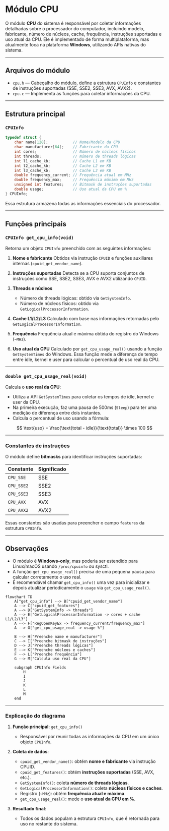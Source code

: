 # Módulo CPU

O módulo **CPU** do sistema é responsável por coletar informações detalhadas sobre o processador do computador, incluindo modelo, fabricante, número de núcleos, cache, frequência, instruções suportadas e uso atual da CPU. Ele é implementado de forma multiplataforma, mas atualmente foca na plataforma **Windows**, utilizando APIs nativas do sistema.

---

## Arquivos do módulo

* `cpu.h` — Cabeçalho do módulo, define a estrutura `CPUInfo` e constantes de instruções suportadas (SSE, SSE2, SSE3, AVX, AVX2).
* `cpu.c` — Implementa as funções para coletar informações da CPU.

---

## Estrutura principal

### `CPUInfo`

```c
typedef struct {
    char name[128];           // Nome/Modelo da CPU
    char manufacturer[64];    // Fabricante da CPU
    int cores;                // Número de núcleos físicos
    int threads;              // Número de threads lógicas
    int l1_cache_kb;          // Cache L1 em KB
    int l2_cache_kb;          // Cache L2 em KB
    int l3_cache_kb;          // Cache L3 em KB
    double frequency_current; // Frequência atual em MHz
    double frequency_max;     // Frequência máxima em MHz
    unsigned int features;    // Bitmask de instruções suportadas
    double usage;             // Uso atual da CPU em %
} CPUInfo;
```

Essa estrutura armazena todas as informações essenciais do processador.

---

## Funções principais

### `CPUInfo get_cpu_info(void)`

Retorna um objeto `CPUInfo` preenchido com as seguintes informações:

1. **Nome e fabricante**
   Obtidos via instrução `CPUID` e funções auxiliares internas (`cpuid_get_vendor_name`).

2. **Instruções suportadas**
   Detecta se a CPU suporta conjuntos de instruções como SSE, SSE2, SSE3, AVX e AVX2 utilizando `CPUID`.

3. **Threads e núcleos**

   * Número de threads lógicas: obtido via `GetSystemInfo`.
   * Número de núcleos físicos: obtido via `GetLogicalProcessorInformation`.

4. **Cache L1/L2/L3**
   Calculado com base nas informações retornadas pelo `GetLogicalProcessorInformation`.

5. **Frequência**
   Frequência atual e máxima obtida do registro do Windows (`~MHz`).

6. **Uso atual da CPU**
   Calculado por `get_cpu_usage_real()` usando a função `GetSystemTimes` do Windows. Essa função mede a diferença de tempo entre idle, kernel e user para calcular o percentual de uso real da CPU.

---

### `double get_cpu_usage_real(void)`

Calcula o **uso real da CPU**:

* Utiliza a API `GetSystemTimes` para coletar os tempos de idle, kernel e user da CPU.
* Na primeira execução, faz uma pausa de 500ms (`Sleep`) para ter uma medição de diferença entre dois instantes.
* Calcula o percentual de uso usando a fórmula:

$$
\text{uso} = \frac{\text{total - idle}}{\text{total}} \times 100
$$

---

### Constantes de instruções

O módulo define **bitmasks** para identificar instruções suportadas:

| Constante  | Significado |
| ---------- | ----------- |
| `CPU_SSE`  | SSE         |
| `CPU_SSE2` | SSE2        |
| `CPU_SSE3` | SSE3        |
| `CPU_AVX`  | AVX         |
| `CPU_AVX2` | AVX2        |

Essas constantes são usadas para preencher o campo `features` da estrutura `CPUInfo`.

---

## Observações

* O módulo é **Windows-only**, mas poderia ser estendido para Linux/macOS usando `/proc/cpuinfo` ou sysctl.
* A função `get_cpu_usage_real()` precisa de uma pequena pausa para calcular corretamente o uso real.
* É recomendável chamar `get_cpu_info()` uma vez para inicializar e depois atualizar periodicamente o `usage` via `get_cpu_usage_real()`.



```mermaid
flowchart TD
    A["get_cpu_info"] --> B["cpuid_get_vendor_name"]
    A --> C["cpuid_get_features"]
    A --> D["GetSystemInfo -> threads"]
    A --> E["GetLogicalProcessorInformation -> cores + cache L1/L2/L3"]
    A --> F["RegOpenKeyEx -> frequency_current/frequency_max"]
    A --> G["get_cpu_usage_real -> usage %"]

    B --> H["Preenche name e manufacturer"]
    C --> I["Preenche bitmask de instruções"]
    D --> J["Preenche threads lógicas"]
    E --> K["Preenche núcleos e caches"]
    F --> L["Preenche frequência"]
    G --> M["Calcula uso real da CPU"]

    subgraph CPUInfo Fields
        H
        I
        J
        K
        L
        M
    end

```

---

### Explicação do diagrama

1. **Função principal**: `get_cpu_info()`

   * Responsável por reunir todas as informações da CPU em um único objeto `CPUInfo`.

2. **Coleta de dados**:

   * `cpuid_get_vendor_name()`: obtém **nome e fabricante** via instrução CPUID.
   * `cpuid_get_features()`: obtém **instruções suportadas** (SSE, AVX, etc.).
   * `GetSystemInfo()`: coleta **número de threads lógicas**.
   * `GetLogicalProcessorInformation()`: coleta **núcleos físicos e caches**.
   * Registro (`~MHz`): obtém **frequência atual e máxima**.
   * `get_cpu_usage_real()`: mede o **uso atual da CPU em %**.

3. **Resultado final**:

   * Todos os dados populam a estrutura `CPUInfo`, que é retornada para uso no restante do sistema.
